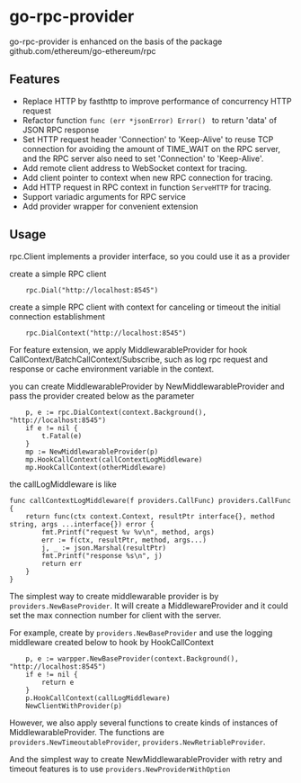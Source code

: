 go-rpc-provider
===========
go-rpc-provider is enhanced on the basis of the package github.com/ethereum/go-ethereum/rpc

Features
-----------
-   Replace HTTP by fasthttp to improve performance of concurrency HTTP request
-   Refactor function `func (err *jsonError) Error() ` to return 'data' of JSON RPC response
-   Set HTTP request header 'Connection' to 'Keep-Alive' to reuse TCP connection for avoiding the amount of TIME_WAIT on the RPC server, and the RPC server also need to set 'Connection' to 'Keep-Alive'.
-   Add remote client address to WebSocket context for tracing.
-   Add client pointer to context when new RPC connection for tracing.
-   Add HTTP request in RPC context in function `ServeHTTP` for tracing.
-   Support variadic arguments for RPC service
-   Add provider wrapper for convenient extension




Usage
-----------
rpc.Client implements a provider interface, so you could use it as a provider

create a simple RPC client
```golang
	rpc.Dial("http://localhost:8545")
```
create a simple RPC client with context for canceling or timeout the initial connection establishment
```golang
	rpc.DialContext("http://localhost:8545")
```

For feature extension, we apply MiddlewarableProvider for hook CallContext/BatchCallContext/Subscribe, such as log rpc request and response or cache environment variable in the context.

you can create MiddlewarableProvider by NewMiddlewarableProvider and pass the provider created below as the parameter

```golang
	p, e := rpc.DialContext(context.Background(), "http://localhost:8545")
	if e != nil {
		t.Fatal(e)
	}
	mp := NewMiddlewarableProvider(p)
	mp.HookCallContext(callContextLogMiddleware)
	mp.HookCallContext(otherMiddleware)
```

the callLogMiddleware is like
```golang
func callContextLogMiddleware(f providers.CallFunc) providers.CallFunc {
	return func(ctx context.Context, resultPtr interface{}, method string, args ...interface{}) error {
		fmt.Printf("request %v %v\n", method, args)
		err := f(ctx, resultPtr, method, args...)
		j, _ := json.Marshal(resultPtr)
		fmt.Printf("response %s\n", j)
		return err
	}
}
```

The simplest way to create middlewarable provider is by `providers.NewBaseProvider`.  It will create a MiddlewareProvider and it could set the max connection number for client with the server.

For example, create by `providers.NewBaseProvider` and use the logging middleware created below to hook by HookCallContext
```golang
	p, e := warpper.NewBaseProvider(context.Background(), "http://localhost:8545")
	if e != nil {
		return e
	}
	p.HookCallContext(callLogMiddleware)
	NewClientWithProvider(p)
```

However, we also apply several functions to create kinds of instances of MiddlewarableProvider. 
The functions are `providers.NewTimeoutableProvider`, `providers.NewRetriableProvider`. 

And the simplest way to create NewMiddlewarableProvider with retry and timeout features is to use `providers.NewProviderWithOption`
